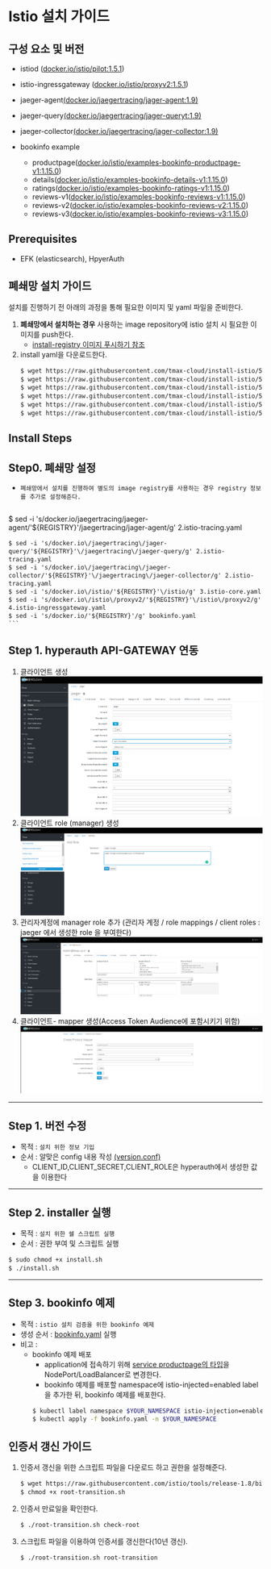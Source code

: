 
# Istio 설치 가이드

## 구성 요소 및 버전
* istiod ([docker.io/istio/pilot:1.5.1](https://hub.docker.com/layers/istio/pilot/1.5.1/images/sha256-818aecc1c73c53af9091ac1d4f500d9d7cec6d135d372d03cffab1addaff4ec0?context=explore))
* istio-ingressgateway ([docker.io/istio/proxyv2:1.5.1](https://hub.docker.com/layers/istio/proxyv2/1.5.1/images/sha256-3ad9ee2b43b299e5e6d97aaea5ed47dbf3da9293733607d9b52f358313e852ae?context=explore))
* jaeger-agent[(docker.io/jaegertracing/jager-agent:1.9)](https://hub.docker.com/layers/jaegertracing/jaeger-agent/1.9/images/sha256-f214f1a411a2bbfab2fadd305f28fa2866aaf36d1ac3260901ebf5b58dae3c0e?context=explore)
* jaeger-query[(docker.io/jaegertracing/jager-queryt:1.9)](https://hub.docker.com/layers/jaegertracing/jaeger-query/1.9/images/sha256-0ca742b990db6e716171cb966225414fb382e96af4ddd0e8b5cca18e832ca36c?context=explore)
* jaeger-collector[(docker.io/jaegertracing/jager-collector:1.9)](https://hub.docker.com/layers/jaegertracing/jaeger-collector/1.9/images/sha256-17339bf58eced9c025b433219dbe0875d42b67c9b36d6a6b0e8b0fbb03adfdfe?context=explore)

* bookinfo example
    * productpage([docker.io/istio/examples-bookinfo-productpage-v1:1.15.0](https://hub.docker.com/layers/istio/examples-bookinfo-productpage-v1/1.15.0/images/sha256-0a5eb4795952372251d51f72834bccb7ea01a67cb72fd9b58b757cca103b7524?context=explore))
    * details([docker.io/istio/examples-bookinfo-details-v1:1.15.0](https://hub.docker.com/layers/istio/examples-bookinfo-details-v1/1.15.0/images/sha256-fce0bcbff0bed09116dacffca15695cd345e0c3788c15b0114a05f654ddecc17?context=explore))
    * ratings([docker.io/istio/examples-bookinfo-ratings-v1:1.15.0](https://hub.docker.com/layers/istio/examples-bookinfo-ratings-v1/1.15.0/images/sha256-09b9d6958a13ad1a97377b7d5c2aa9e0372c008cdf5a44ce3e72fbd9660936cf?context=explore))
    * reviews-v1([docker.io/istio/examples-bookinfo-reviews-v1:1.15.0](https://hub.docker.com/layers/istio/examples-bookinfo-reviews-v1/1.15.0/images/sha256-40e8aba77c1b46f37e820a60aa6948485d39e6f55f1492fa1f17383efd95511c?context=explore))
    * reviews-v2([docker.io/istio/examples-bookinfo-reviews-v2:1.15.0](https://hub.docker.com/layers/istio/examples-bookinfo-reviews-v2/1.15.0/images/sha256-e86d247b7ac275eb681a7e9c869325762686ccf0b5cfb6bde100ff2c1f01ae2b?context=explore))
    * reviews-v3([docker.io/istio/examples-bookinfo-reviews-v3:1.15.0](https://hub.docker.com/layers/istio/examples-bookinfo-reviews-v3/1.15.0/images/sha256-e454cab754cf9234e8b41d7c5e30f53a4c125d7d9443cb3ef2b2eb1c4bd1ec14?context=explore))

## Prerequisites

- EFK (elasticsearch), HpyerAuth

## 폐쇄망 설치 가이드
설치를 진행하기 전 아래의 과정을 통해 필요한 이미지 및 yaml 파일을 준비한다.
1. **폐쇄망에서 설치하는 경우** 사용하는 image repository에 istio 설치 시 필요한 이미지를 push한다.
    - [install-registry 이미지 푸시하기 참조](https://github.com/tmax-cloud/install-registry/blob/5.0/podman.md)  
2. install yaml을 다운로드한다.
    ```bash
    $ wget https://raw.githubusercontent.com/tmax-cloud/install-istio/5.0/yaml/1.istio-base.yaml
    $ wget https://raw.githubusercontent.com/tmax-cloud/install-istio/5.0/yaml/2.istio-tracing.yaml
    $ wget https://raw.githubusercontent.com/tmax-cloud/install-istio/5.0/yaml/3.istio-core.yaml
    $ wget https://raw.githubusercontent.com/tmax-cloud/install-istio/5.0/yaml/4.istio-ingressgateway.yaml
    $ wget https://raw.githubusercontent.com/tmax-cloud/install-istio/5.0/yaml/5.istio-metric.yaml
    $ wget https://raw.githubusercontent.com/tmax-cloud/install-istio/5.0/yaml/bookinfo.yaml
    ```

## Install Steps


## Step0. 폐쇄망 설정
  * `폐쇄망에서 설치를 진행하여 별도의 image registry를 사용하는 경우 registry 정보를 추가로 설정해준다.`
	
	```bash
  $ sed -i 's/docker.io\/jaegertracing\/jaeger-agent/'${REGISTRY}'\/jaegertracing\/jager-agent/g' 2.istio-tracing.yaml
  
	$ sed -i 's/docker.io\/jaegertracing\/jager-query/'${REGISTRY}'\/jaegertracing\/jaeger-query/g' 2.istio-tracing.yaml
	$ sed -i 's/docker.io\/jaegertracing\/jaeger-collector/'${REGISTRY}'\/jaegertracing\/jaeger-collector/g' 2.istio-tracing.yaml
	$ sed -i 's/docker.io\/istio/'${REGISTRY}'\/istio/g' 3.istio-core.yaml
	$ sed -i 's/docker.io\/istio\/proxyv2/'${REGISTRY}'\/istio\/proxyv2/g' 4.istio-ingressgateway.yaml
	$ sed -i 's/docker.io/'${REGISTRY}'/g' bookinfo.yaml
	```

## Step 1. hyperauth API-GATEWAY 연동
1. 클라이언트 생성
![image](figure/keycloak1.png)
2. 클라이언트 role (manager) 생성
![image](figure/keycloak2.png)
3. 관리자계정에 manager role 추가 (관리자 계정 / role mappings / client roles : jaeger 에서 생성한 role 을 부여한다)
   ![image](figure/keycloak3.png)
4. 클라이언트- mapper 생성(Access Token Audience에 포함시키기 위함)
   ![image](figure/keycloak4.png)
---

## Step 1. 버전 수정

* 목적 : `설치 위한 정보 기입`
* 순서 : 알맞은 config 내용 작성 [(version.conf)](./version.conf)
  - CLIENT_ID,CLIENT_SECRET,CLIENT_ROLE은 hyperauth에서 생성한 값을 이용한다

---

## Step 2. installer 실행
* 목적 : `설치 위한 쉘 스크립트 실행`
* 순서 : 권한 부여 및 스크립트 실행

```bash
$ sudo chmod +x install.sh
$ ./install.sh
```

---



## Step 3. bookinfo 예제

* 목적 : `istio 설치 검증을 위한 bookinfo 예제`
* 생성 순서 : [bookinfo.yaml](yaml/bookinfo.yaml) 실행
* 비고 :
    * bookinfo 예제 배포
        * application에 접속하기 위해 [service productpage의 타입](yaml/bookinfo.yaml#L278)을 NodePort/LoadBalancer로 변경한다.
        * bookinfo 예제를 배포할 namespace에 istio-injected=enabled label을 추가한 뒤, bookinfo 예제를 배포한다.
        ```bash
        $ kubectl label namespace $YOUR_NAMESPACE istio-injection=enabled
        $ kubectl apply -f bookinfo.yaml -n $YOUR_NAMESPACE
        ```

## 인증서 갱신 가이드

1. 인증서 갱신을 위한 스크립트 파일을 다운로드 하고 권한을 설정해준다.
    ```bash
    $ wget https://raw.githubusercontent.com/istio/tools/release-1.8/bin/root-transition.sh
    $ chmod +x root-transition.sh
    ```
2. 인증서 만료일을 확인한다.
    ```bash
    $ ./root-transition.sh check-root
    ```
3. 스크립트 파일을 이용하여 인증서를 갱신한다(10년 갱신).
    ```bash
    $ ./root-transition.sh root-transition
    ```
